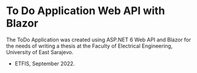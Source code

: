 # To Do Application Web API with Blazor
The ToDo Application was created using ASP.NET 6 Web API and Blazor for the needs of writing a thesis at the Faculty of Electrical Engineering, University of East Sarajevo.
- ETFIS, September 2022.
